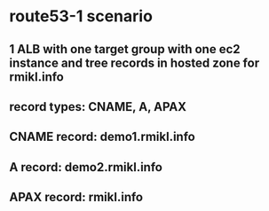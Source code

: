 # route53-1 scenario

## 1 ALB with one target group with one ec2 instance and tree records in hosted zone for rmikl.info 
## record types: CNAME, A, APAX
## CNAME record: demo1.rmikl.info
## A record: demo2.rmikl.info
## APAX record: rmikl.info